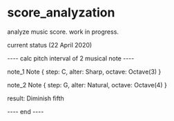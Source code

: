 # score_analyzation
analyze music score. work in progress.


current status (22 April 2020)

---- calc pitch interval of 2 musical note ----

note_1 Note { step: C, alter: Sharp, octave: Octave(3) }

note_2 Note { step: G, alter: Natural, octave: Octave(4) }

result: Diminish fifth

---- end ----
